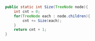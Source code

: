 ```java title:"Total No of Node in a tree"
public static int Size(TreeNode node){  
    int cnt = 0;  
    for(TreeNode each : node.children){  
        cnt += Size(each);  
    }  
    return cnt + 1;  
}
```



